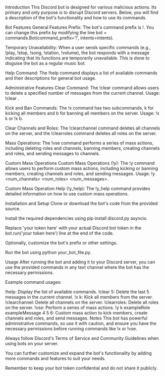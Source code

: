 Introduction
This Discord bot is designed for various malicious actions. Its primary and only purpose is to disrupt Discord servers. Below, you will find a description of the bot's functionality and how to use its commands.

Bot Features
General Features
Prefix: The bot's command prefix is !. You can change this prefix by modifying the line bot = commands.Bot(command_prefix='!', intents=intents).

Temporary Unavailability: When a user sends specific commands (e.g., !play, !stop, !song, !station, !volume), the bot responds with a message indicating that its functions are temporarily unavailable. This is done to disguise the bot as a regular music bot.

Help Command: The !help command displays a list of available commands and their descriptions for general bot usage.

Administrative Features
Clear Command: The !clear command allows users to delete a specified number of messages from the current channel. Usage: !clear <amount>.

Kick and Ban Commands: The !x command has two subcommands, k for kicking all members and b for banning all members on the server. Usage: !x k or !x b.

Clear Channels and Roles: The !clearchannel command deletes all channels on the server, and the !clearroles command deletes all roles on the server.

Mass Operations: The !vse command performs a series of mass actions, including deleting roles and channels, banning members, creating channels and roles, and sending messages to channels.

Custom Mass Operations
Custom Mass Operations (!y): The !y command allows users to perform custom mass actions, including kicking or banning members, creating channels and roles, and sending messages. Usage: !y <action> <name> <name1> <num_channels> <num_roles> <num_messages>.

Custom Mass Operation Help (!y_help): The !y_help command provides detailed information on how to use custom mass operations.

Installation and Setup
Clone or download the bot's code from the provided source.

Install the required dependencies using pip install discord.py asyncio.

Replace 'your token here' with your actual Discord bot token in the bot.run('your token here') line at the end of the code.

Optionally, customize the bot's prefix or other settings.

Run the bot using python your_bot_file.py.

Usage
After running the bot and adding it to your Discord server, you can use the provided commands in any text channel where the bot has the necessary permissions.

Example command usages:

!help: Display the list of available commands.
!clear 5: Delete the last 5 messages in the current channel.
!x k: Kick all members from the server.
!clearchannel: Delete all channels on the server.
!clearroles: Delete all roles on the server.
!vse: Perform a series of mass actions.
!y k exampleRole exampleMessage 4 5 6: Custom mass action to kick members, create channels and roles, and send messages.
Notes
This bot has powerful administrative commands, so use it with caution, and ensure you have the necessary permissions before running commands like !x or !vse.

Always follow Discord's Terms of Service and Community Guidelines when using bots on your server.

You can further customize and expand the bot's functionality by adding more commands and features to suit your needs.

Remember to keep your bot token confidential and do not share it publicly.
